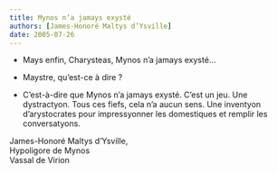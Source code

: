 ```yaml
---
title: Mynos n’a jamays exysté
authors: [James-Honoré Maltys d’Ysville]
date: 2005-07-26
---
```


- Mays enfin, Charysteas, Mynos n’a jamays exysté...

-  Maystre, qu’est-ce à dire ?

-  C’est-à-dire que Mynos n’a jamays exysté. C’est un jeu. Une dystractyon. Tous ces fiefs, cela n’a aucun sens. Une inventyon d’arystocrates pour impressyonner les domestiques et remplir les conversatyons.

James-Honoré Maltys d’Ysville,  
Hypoligore de Mynos  
Vassal de Virion